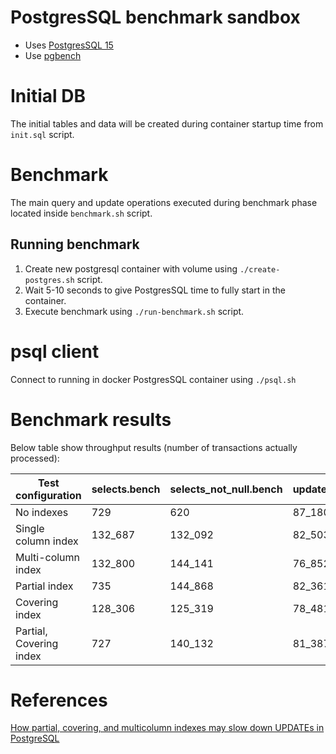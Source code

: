 # PostgresSQL benchmark sandbox
* Uses [PostgresSQL 15](https://www.postgresql.org/docs/15/index.html)
* Use [pgbench](https://www.postgresql.org/docs/15/pgbench.html)

# Initial DB

The initial tables and data will be created during container startup time from `init.sql` script.

# Benchmark

The main query and update operations executed during benchmark phase located inside `benchmark.sh` script.

## Running benchmark

1. Create new postgresql container with volume using `./create-postgres.sh` script.
2. Wait 5-10 seconds to give PostgresSQL time to fully start in the container.
3. Execute benchmark using `./run-benchmark.sh` script.

# psql client

Connect to running in docker PostgresSQL container using `./psql.sh`

# Benchmark results

Below table show throughput results (number of transactions actually processed):

| Test configuration      | selects.bench | selects_not_null.bench | updates.bench |
|-------------------------|---------------|------------------------|---------------|
| No indexes              | 729           | 620                    | 87_180        |
| Single column index     | 132_687       | 132_092                | 82_503        |
| Multi-column index      | 132_800       | 144_141                | 76_852        |
| Partial index           | 735           | 144_868                | 82_361        |
| Covering index          | 128_306       | 125_319                | 78_481        |
| Partial, Covering index | 727           | 140_132                | 81_387        |


# References

[How partial, covering, and multicolumn indexes may slow down UPDATEs in PostgreSQL](https://postgres.ai/blog/20211029-how-partial-and-covering-indexes-affect-update-performance-in-postgresql)